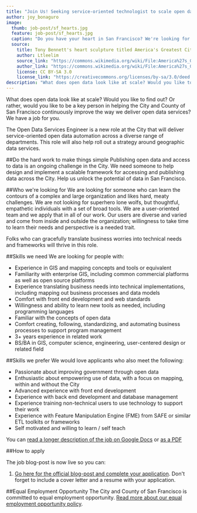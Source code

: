 ```yaml
---
title: "Join Us! Seeking service-oriented technologist to scale open data"
author: joy_bonaguro
image:
  thumb: job-post/sf_hearts.jpg
  feature: job-post/sf_hearts.jpg
  caption: "Do you have your heart in San Francisco? We're looking for someone who can bring a lot of heart to a big job."
  source:
    title: Tony Bennett's heart sculpture titled America's Greatest City By The Bay
    author: Ltleelim
    source_link: "https://commons.wikimedia.org/wiki/File:America%27s_Greatest_City_By_The_Bay_at_Union_Square,_San_Francisco,_CA.jpg"
    author_link: "https://commons.wikimedia.org/wiki/File:America%27s_Greatest_City_By_The_Bay_at_Union_Square,_San_Francisco,_CA.jpg"
    license: CC BY-SA 3.0
    license_link: "https://creativecommons.org/licenses/by-sa/3.0/deed.en"
description: "What does open data look like at scale? Would you like to find out? Or rather, would you like to be a key person in helping the City and County of San Francisco continuously improve the way in which we deliver open data services for all of the various users of open data? We have a job for you."
---
```

What does open data look like at scale? Would you like to find out? Or rather, would you like to be a key person in helping the City and County of San Francisco continuously improve the way we deliver open data services? We have a job for you.

The Open Data Services Engineer is a new role at the City that will deliver service-oriented open data automation across a diverse range of departments. This role will also help roll out a strategy around geographic data services.

##Do the hard work to make things simple
Publishing open data and access to data is an ongoing challenge in the City. We need someone to help design and implement a scalable framework for accessing and publishing data across the City. Help us unlock the potential of data in San Francisco.

##Who we're looking for
We are looking for someone who can learn the contours of a complex and large organization and likes hard, meaty challenges. We are not looking for superhero lone wolfs, but thoughtful, empathetic individuals with a set of broad tools. We are a user-oriented team and we apply that in all of our work. Our users are diverse and varied and come from inside and outside the organization; willingness to take time to learn their needs and perspective is a needed trait.

Folks who can gracefully translate business worries into technical needs and frameworks will thrive in this role.

##Skills we need
We are looking for people with:

 - Experience in GIS and mapping concepts and tools or equivalent
 - Familiarity with enterprise GIS, including common commercial platforms as well as open source platforms
 - Experience translating business needs into technical implementations, including mapping out business processes and data models
 - Comfort with front end development and web standards
 - Willingness and ability to learn new tools as needed, including programming languages
 - Familiar with the concepts of open data
 - Comfort creating, following, standardizing, and automating business processes to support program management
 - 3+ years experience in related work
 - BS/BA in GIS, computer science, engineering, user-centered design or related field

##Skills we prefer
We would love applicants who also meet the following:

 - Passionate about improving government through open data
 - Enthusiastic about empowering use of data, with a focus on mapping, within and without the City
 - Advanced experience with front end development
 - Experience with back end development and database management
 - Experience training non-technical users to use technology to support their work
 - Experience with Feature Manipulation Engine (FME) from SAFE or similar ETL toolkits or frameworks
 - Self motivated and willing to learn / self teach

You can [read a longer description of the job on Google Docs](https://docs.google.com/document/d/1Z2dxCeDVedmH3Z5Cvs_x-z1cygePjJoI8saPKjJUS9Q/edit?usp=sharing) or [as a PDF](https://docs.google.com/document/d/1Z2dxCeDVedmH3Z5Cvs_x-z1cygePjJoI8saPKjJUS9Q/export?format=pdf)

##How to apply

The job blog-post is now live so you can:

 1. [Go here for the official blog-post and complete your application](http://www.jobaps.com/SF/sup/bulpreview.asp?R1=PEX&R2=1043&R3=066002). Don't forget to include a cover letter and a resume with your application.

##Equal Employment Opportunity
The City and County of San Francisco is committed to equal employment opportunity. [Read more about our equal employment opportunity policy](http://www.sfdhr.org/index.aspx?page=33).